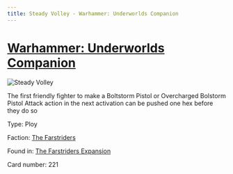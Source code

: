 ```yaml
---
title: Steady Volley - Warhammer: Underworlds Companion
---
```


# [Warhammer: Underworlds Companion](https://guidokessels.github.io/wh-underworlds)

  

![Steady Volley](https://warhammerunderworlds.com/wp-content/uploads/sites/6/2018/03/221_ENG.png)

The first friendly fighter to make a Boltstorm Pistol or Overcharged Bolstorm Pistol Attack action in the next activation can be pushed one hex before they do so

Type: Ploy

Faction: [The Farstriders](https://guidokessels.github.io/wh-underworlds/factions/the-farstriders)

Found in: [The Farstriders Expansion](https://guidokessels.github.io/wh-underworlds/locations/the-farstriders-expansion)

Card number: 221
